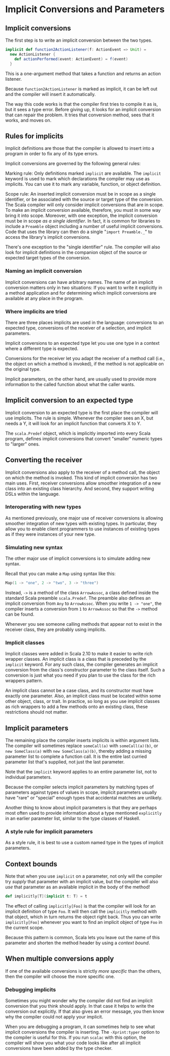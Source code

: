 # Implicit Conversions and Parameters

## Implicit conversions

The first step is to write an implicit conversion between the two types.
```scala
implicit def function2ActionListener(f: ActionEvent => Unit) =
  new ActionListener {
    def actionPerformed(event: ActionEvent) = f(event)
  }
```
This is a one-argument method that takes a function and returns an action listener.

Because `function2ActionListener` is marked as implicit, it can be left out and the compiler will insert it automatically.

The way this code works is that the compiler first tries to compile it as is, but it sees a type error.
Before giving up, it looks for an implicit conversion that can repair the problem.
It tries that conversion method, sees that it works, and moves on.

## Rules for implicits

Implicit definitions are those that the compiler is allowed to insert into a program in order to fix any of its type errors.

Implicit conversions are governed by the following general rules:

Marking rule: Only definitions marked `implicit` are available.
The `implicit` keyword is used to mark which declarations the compiler may use as implicits.
You can use it to mark any variable, function, or object definition.

Scope rule: An inserted implicit conversion must be in scope as a single identifier, or be associated with the source or target type of the conversion.
The Scala compiler will only consider implicit conversions that are in scope.
To make an implicit conversion available, therefore, you must in some way bring it into scope.
Moreover, with one exception, the implicit conversion must be in scope *as a single identifier*.
In fact, it is common for libraries to include a `Preamble` object including a number of useful implicit conversions.
Code that uses the library can then do a single "`import Preamble._`" to access the library's implicit conversions.

There's one exception to the "single identifier" rule.
The compiler will also look for implicit definitions in the companion object of the source or expected target types of the conversion.

### Naming an implicit conversion

Implicit conversions can have arbitrary names.
The name of an implicit conversion matters only in two situations:
If you want to write it explicitly in a method application and for determining which implicit conversions are available at any place in the program.

### Where implicits are tried

There are three places implicits are used in the language: conversions to an expected type, conversions of the receiver of a selection, and implicit parameters.

Implicit conversions to an expected type let you use one type in a context where a different type is expected.

Conversions for the receiver let you adapt the receiver of a method call (i.e., the object on which a method is invoked), if the method is not applicable on the original type.

Implicit parameters, on the other hand, are usually used to provide more information to the called function about what the caller wants.

## Implicit conversion to an expected type

Implicit conversion to an expected type is the first place the compiler will use implicits.
The rule is simple.
Whenever the compiler sees an X, but needs a Y, it will look for an implicit function that converts X to Y.

The `scala.Predef` object, which is implicitly imported into every Scala program, defines implicit conversions that convert "smaller" numeric types to "larger" ones.

## Converting the receiver

Implicit conversions also apply to the receiver of a method call, the object on which the method is invoked.
This kind of implicit conversion has two main uses.
First, receiver conversions allow smoother integration of a new class into an existing class hierarchy.
And second, they support writing DSLs within the language.

### Interoperating with new types

As mentioned previously, one major use of receiver conversions is allowing smoother integration of new types with existing types.
In particular, they allow you to enable client programmers to use instances of existing types as if they were instances of your new type.

### Simulating new syntax

The other major use of implicit conversions is to simulate adding new syntax.

Recall that you can make a `Map` using syntax like this:
```scala
Map(1 -> "one", 2 -> "two", 3 -> "three")
```
Instead, `->` is a method of the class `ArrowAssoc`, a class defined inside the standard Scala preamble `scala.Predef`.
The preamble also defines an implicit conversion from `Any` to `ArrowAssoc`.
When you write `1 -> "one"`, the compiler inserts a conversion from `1` to `ArrowAssoc` so that the `->` method can be found.

Whenever you see someone calling methods that appear not to exist in the receiver class, they are probably using implicits.

### Implicit classes

Implicit classes were added in Scala 2.10 to make it easier to write rich wrapper classes.
An implicit class is a class that is preceded by the `implicit` keyword.
For any such class, the compiler generates an implicit conversion from the class's constructor parameter to the class itself.
Such a conversion is just what you need if you plan to use the class for the rich wrappers pattern.

An implicit class cannot be a case class, and its constructor must have exactly one parameter.
Also, an implicit class must be located within some other object, class, or trait.
In practice, so long as you use implicit classes as rich wrappers to add a few methods onto an existing class, these restrictions should not matter.

## Implicit parameters

The remaining place the compiler inserts implicits is within argument lists.
The compiler will sometimes replace `someCall(a)` with `someCall(a)(b)`, or `new SomeClass(a)` with `new SomeClass(a)(b)`, thereby adding a missing parameter list to complete a function call.
It is the entire last curried parameter list that's supplied, not just the last parameter.

Note that the `implicit` keyword applies to an entire parameter list, not to individual parameters.

Because the compiler selects implicit parameters by matching types of parameters against types of values in scope, implicit parameters usually have "rare" or "special" enough types that accidental matches are unlikely.

Another thing to know about implicit parameters is that they are perhaps most often used to provide information about a type mentioned `explicitly` in an earlier parameter list, similar to the type classes of Haskell.

### A style rule for implicit parameters

As a style rule, it is best to use a custom named type in the types of implicit parameters.

## Context bounds

Note that when you use `implicit` on a parameter, not only will the compiler try *supply* that parameter with an implicit value, but the compiler will also *use* that parameter as an available implicit in the body of the method!
```scala
def implicitly[T](implicit t: T) = t
```
The effect of calling `implicitly[Foo]` is that the compiler will look for an implicit definition of type `Foo`.
It will then call the `implicitly` method with that object, which in turn returns the object right back.
Thus you can write `implicitly[Foo]` whenever you want to find an implicit object of type `Foo` in the current scope.

Because this pattern is common, Scala lets you leave out the name of this parameter and shorten the method header by using a *context bound*.

## When multiple conversions apply

If one of the available conversions is strictly *more specific* than the others, then the compiler will choose the more specific one.

### Debugging implicits

Sometimes you might wonder why the compiler did not find an implicit conversion that you think should apply.
In that case it helps to write the conversion out explicitly.
If that also gives an error message, you then know why the compiler could not apply your implicit.

When you are debugging a program, it can sometimes help to see what implicit conversions the compiler is inserting.
The `-Xprint:typer` option to the compiler is useful for this.
If you run `scalac` with this option, the compiler will show you what your code looks like after all implicit conversions have been added by the type checker.
